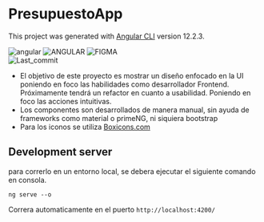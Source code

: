 # PresupuestoApp

This project was generated with [Angular CLI](https://github.com/angular/angular-cli) version 12.2.3.

<div align="left">
<img src="https://img.shields.io/badge/npm-CB3837?style=for-the-badge&logo=npm&logoColor=white" alt="angular">
<img src="https://img.shields.io/badge/Angular-DD0031?style=for-the-badge&logo=angular&logoColor=white" alt="ANGULAR">
<img src="https://img.shields.io/badge/Figma-F24E1E?style=for-the-badge&logo=figma&logoColor=white" alt="FIGMA">
</div>
<img src="https://img.shields.io/github/last-commit/GianLucaFinelli/presupuesto-app/master?color=%2335badb&logo=git&logoColor=git&style=for-the-badge" alt="Last_commit">

- El objetivo de este proyecto es mostrar un diseño enfocado en la UI poniendo en foco las habilidades como desarrollador Frontend. Próximamente tendrá un refactor en cuanto a usabilidad. Poniendo en foco las acciones intuitivas.
- Los componentes son desarrollados de manera manual, sin ayuda de frameworks como material o primeNG, ni siquiera bootstrap
- Para los iconos se utiliza <a href="https://boxicons.com/">Boxicons.com</a>

## Development server

para correrlo en un entorno local, se debera ejecutar el siguiente comando en consola.

```
ng serve --o
```

 Correra automaticamente en el puerto `http://localhost:4200/`
